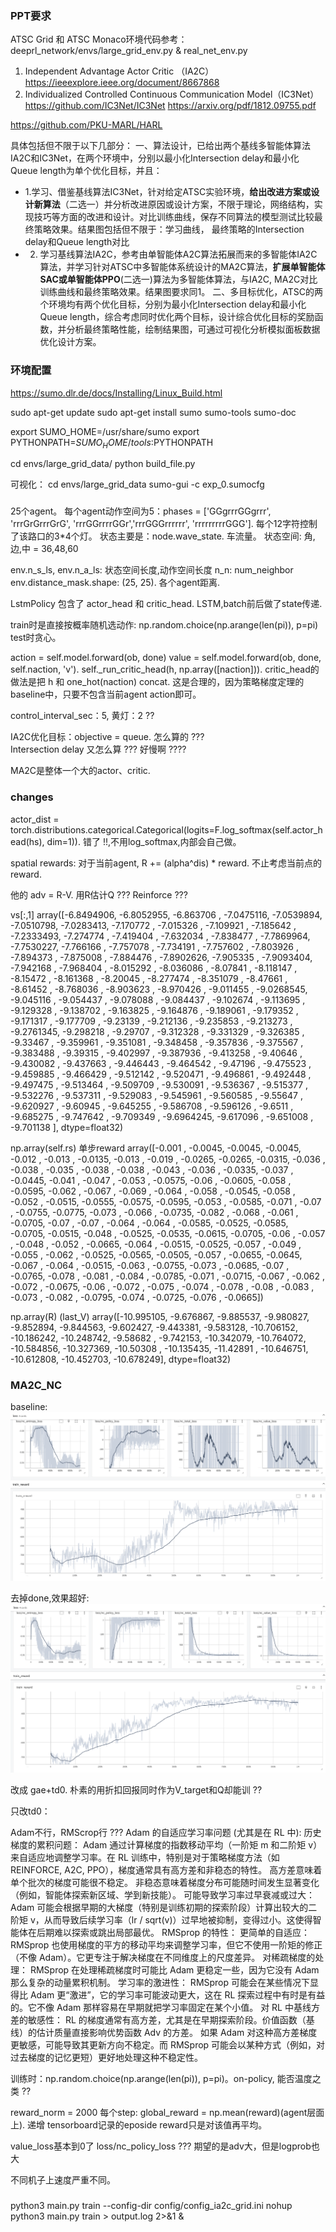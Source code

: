### PPT要求
ATSC Grid 和 ATSC Monaco环境代码参考：deeprl_network/envs/large_grid_env.py & real_net_env.py

1. Independent Advantage Actor Critic （IA2C）
https://ieeexplore.ieee.org/document/8667868
2. Individualized Controlled Continuous Communication Model（IC3Net）
https://github.com/IC3Net/IC3Net
https://arxiv.org/pdf/1812.09755.pdf

https://github.com/PKU-MARL/HARL

具体包括但不限于以下几部分：
一、算法设计，已给出两个基线多智能体算法IA2C和IC3Net，在两个环境中，分别以最小化Intersection delay和最小化Queue length为单个优化目标，并且：
- 1.学习、借鉴基线算法IC3Net，针对给定ATSC实验环境，**给出改进方案或设计新算法**（二选一）并分析改进原因或设计方案，不限于理论，网络结构，实现技巧等方面的改进和设计。对比训练曲线，保存不同算法的模型测试比较最终策略效果。结果图包括但不限于：学习曲线， 最终策略的Intersection delay和Queue length对比
- 2. 学习基线算法IA2C，参考由单智能体A2C算法拓展而来的多智能体IA2C算法，并学习针对ATSC中多智能体系统设计的MA2C算法，**扩展单智能体SAC或单智能体PPO**(二选一)算法为多智能体算法，与IA2C, MA2C对比训练曲线和最终策略效果。结果图要求同1。
二、多目标优化，ATSC的两个环境均有两个优化目标，分别为最小化Intersection delay和最小化Queue length，综合考虑同时优化两个目标，设计综合优化目标的奖励函数，并分析最终策略性能，绘制结果图，可通过可视化分析模拟面板数据优化设计方案。


### 环境配置
https://sumo.dlr.de/docs/Installing/Linux_Build.html 

<!-- sudo apt-get install -y software-properties-common
sudo add-apt-repository ppa:sumo/stable -->
sudo apt-get update
sudo apt-get install sumo sumo-tools sumo-doc

export SUMO_HOME=/usr/share/sumo
export PYTHONPATH=$SUMO_HOME/tools:$PYTHONPATH

cd envs/large_grid_data/
python build_file.py

可视化：
cd envs/large_grid_data
sumo-gui -c exp_0.sumocfg

### 
25个agent。
每个agent动作空间为5：phases = ['GGgrrrGGgrrr', 'rrrGrGrrrGrG', 'rrrGGrrrrGGr','rrrGGGrrrrrr', 'rrrrrrrrrGGG']. 每个12字符控制了该路口的3*4个灯。
状态主要是：node.wave_state. 车流量。
状态空间: 角,边,中 = 36,48,60

env.n_s_ls, env.n_a_ls: 状态空间长度,动作空间长度 
n_n: num_neighbor
env.distance_mask.shape: (25, 25). 各个agent距离.

LstmPolicy 包含了 actor_head 和 critic_head. 
LSTM,batch前后做了state传递. 

train时是直接按概率随机选动作: np.random.choice(np.arange(len(pi)), p=pi)
test时贪心。

action = self.model.forward(ob, done)
value = self.model.forward(ob, done, self.naction, 'v'). 
self._run_critic_head(h, np.array([naction])). critic_head的做法是把 h 和 one_hot(naction) concat. 这是合理的，因为策略梯度定理的baseline中，只要不包含当前agent action即可。


control_interval_sec：5, 黄灯：2 ??

IA2C优化目标：objective = queue. 怎么算的 ???  
Intersection delay 又怎么算 ???
好慢啊 ????

MA2C是整体一个大的actor、critic. 


### changes
actor_dist = torch.distributions.categorical.Categorical(logits=F.log_softmax(self.actor_head(hs), dim=1)). 错了 !!,不用log_softmax,内部会自己做。

spatial rewards: 对于当前agent, R += (alpha^dis) * reward. 不止考虑当前点的reward.

他的 adv = R-V. 用R估计Q ??? Reinforce ???

vs[:,1]
array([-6.8494906, -6.8052955, -6.863706 , -7.0475116, -7.0539894,
       -7.0510798, -7.0283413, -7.170772 , -7.015326 , -7.109921 ,
       -7.185642 , -7.2333493, -7.274774 , -7.419404 , -7.632034 ,
       -7.838477 , -7.7869964, -7.7530227, -7.766166 , -7.757078 ,
       -7.734191 , -7.757602 , -7.803926 , -7.894373 , -7.875008 ,
       -7.884476 , -7.8902626, -7.905335 , -7.9093404, -7.942168 ,
       -7.968404 , -8.015292 , -8.036086 , -8.07841  , -8.118147 ,
       -8.15472  , -8.161368 , -8.20045  , -8.277474 , -8.351079 ,
       -8.47661  , -8.61452  , -8.768036 , -8.903623 , -8.970426 ,
       -9.011455 , -9.0268545, -9.045116 , -9.054437 , -9.078088 ,
       -9.084437 , -9.102674 , -9.113695 , -9.129328 , -9.138702 ,
       -9.163825 , -9.164876 , -9.189061 , -9.179352 , -9.171317 ,
       -9.177709 , -9.23139  , -9.212136 , -9.235853 , -9.213273 ,
       -9.2761345, -9.298218 , -9.29707  , -9.312328 , -9.331329 ,
       -9.326385 , -9.33467  , -9.359961 , -9.351081 , -9.348458 ,
       -9.357836 , -9.375567 , -9.383488 , -9.39315  , -9.402997 ,
       -9.387936 , -9.413258 , -9.40646  , -9.430082 , -9.437663 ,
       -9.446443 , -9.464542 , -9.47196  , -9.475523 , -9.459885 ,
       -9.466429 , -9.512142 , -9.520471 , -9.496861 , -9.492448 ,
       -9.497475 , -9.513464 , -9.509709 , -9.530091 , -9.536367 ,
       -9.515377 , -9.532276 , -9.537311 , -9.529083 , -9.545961 ,
       -9.560585 , -9.55647  , -9.620927 , -9.60945  , -9.645255 ,
       -9.586708 , -9.596126 , -9.6511   , -9.685275 , -9.747642 ,
       -9.709349 , -9.6964245, -9.617096 , -9.651008 , -9.701138 ],
      dtype=float32)

np.array(self.rs) 单步reward
array([-0.001 , -0.0045, -0.0045, -0.0045, -0.012 , -0.013 , -0.0135,
       -0.013 , -0.019 , -0.0265, -0.0265, -0.0315, -0.036 , -0.038 ,
       -0.035 , -0.038 , -0.038 , -0.043 , -0.036 , -0.0335, -0.037 ,
       -0.0445, -0.041 , -0.047 , -0.053 , -0.0575, -0.06  , -0.0605,
       -0.058 , -0.0595, -0.062 , -0.067 , -0.069 , -0.064 , -0.058 ,
       -0.0545, -0.058 , -0.052 , -0.0515, -0.0555, -0.0575, -0.0595,
       -0.053 , -0.0585, -0.071 , -0.07  , -0.0755, -0.0775, -0.073 ,
       -0.066 , -0.0735, -0.082 , -0.068 , -0.061 , -0.0705, -0.07  ,
       -0.07  , -0.064 , -0.064 , -0.0585, -0.0525, -0.0585, -0.0705,
       -0.0515, -0.048 , -0.0525, -0.0535, -0.0615, -0.0705, -0.06  ,
       -0.057 , -0.048 , -0.052 , -0.0665, -0.064 , -0.0515, -0.0525,
       -0.057 , -0.049 , -0.055 , -0.062 , -0.0525, -0.0565, -0.0505,
       -0.057 , -0.0655, -0.0645, -0.067 , -0.064 , -0.0515, -0.063 ,
       -0.0755, -0.073 , -0.0685, -0.07  , -0.0765, -0.078 , -0.081 ,
       -0.084 , -0.0785, -0.071 , -0.0715, -0.067 , -0.062 , -0.072 ,
       -0.0675, -0.06  , -0.072 , -0.075 , -0.074 , -0.078 , -0.08  ,
       -0.083 , -0.073 , -0.082 , -0.0795, -0.074 , -0.0725, -0.076 ,
       -0.0665])

np.array(R) (last_V)
array([-10.995105,  -9.676867,  -9.885537,  -9.980827,  -9.852894,
        -9.844563,  -9.602427,  -9.443381,  -9.583128, -10.706152,
       -10.186242, -10.248742,  -9.58682 ,  -9.742153, -10.342079,
       -10.764072, -10.584856, -10.327369, -10.50308 , -10.135435,
       -11.42891 , -10.646751, -10.612808, -10.452703, -10.678249],
      dtype=float32)


### MA2C_NC
baseline:
![alt text](image.png)

去掉done,效果超好:
![alt text](image-1.png)

改成 gae+td0. 
朴素的用折扣回报同时作为V_target和Q却能训 ??

只改td0：

Adam不行，RMScrop行 ???
Adam 的自适应学习率问题 (尤其是在 RL 中):
历史梯度的累积问题： Adam 通过计算梯度的指数移动平均（一阶矩 m 和二阶矩 v）来自适应地调整学习率。在 RL 训练中，特别是对于策略梯度方法（如 REINFORCE, A2C, PPO），梯度通常具有高方差和非稳态的特性。
高方差意味着单个批次的梯度可能很不稳定。
非稳态意味着梯度分布可能随时间发生显著变化（例如，智能体探索新区域、学到新技能）。
可能导致学习率过早衰减或过大： Adam 可能会根据早期的大梯度（特别是训练初期的探索阶段）计算出较大的二阶矩 v，从而导致后续学习率（lr / sqrt(v)）过早地被抑制，变得过小。这使得智能体在后期难以探索或跳出局部最优。
RMSprop 的特性：
更简单的自适应： RMSprop 也使用梯度的平方的移动平均来调整学习率，但它不使用一阶矩的修正（不像 Adam）。它更专注于解决梯度在不同维度上的尺度差异。
对稀疏梯度的处理： RMSprop 在处理稀疏梯度时可能比 Adam 更稳定一些，因为它没有 Adam 那么复杂的动量累积机制。
学习率的激进性： RMSprop 可能会在某些情况下显得比 Adam 更“激进”，它的学习率可能波动更大，这在 RL 探索过程中有时是有益的。它不像 Adam 那样容易在早期就把学习率固定在某个小值。
对 RL 中基线方差的敏感性：
RL 的梯度通常有高方差，尤其是在早期探索阶段。价值函数（基线）的估计质量直接影响优势函数 Adv 的方差。
如果 Adam 对这种高方差梯度更敏感，可能导致其更新方向不稳定。而 RMSprop 可能会以某种方式（例如，对过去梯度的记忆更短）更好地处理这种不稳定性。


训练时：np.random.choice(np.arange(len(pi)), p=pi)。on-policy, 能否温度之类 ??

reward_norm = 2000
每个step: global_reward = np.mean(reward)(agent层面上). 递增
tensorboard记录的eposide reward只是对该值再平均。

value_loss基本到0了
loss/nc_policy_loss ??? 
期望的是adv大，但是logprob也大

不同机子上速度严重不同。


###
python3 main.py train --config-dir config/config_ia2c_grid.ini 
nohup python3 main.py train > output.log 2>&1 &
